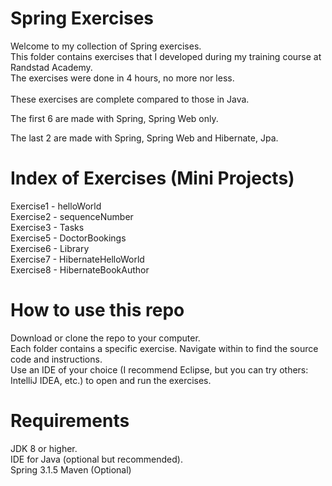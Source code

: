 # Spring Exercises
Welcome to my collection of Spring exercises. <br />
This folder contains exercises that I developed during my training course at Randstad Academy.<br />
The exercises were done in 4 hours, no more nor less.<br />
<br />
These exercises are complete compared to those in Java.

The first 6 are made with Spring, Spring Web only.

The last 2 are made with Spring, Spring Web and Hibernate, Jpa.

# Index of Exercises (Mini Projects)
Exercise1 - helloWorld<br />
Exercise2 - sequenceNumber<br />
Exercise3 - Tasks<br />
Exercise5 - DoctorBookings<br />
Exercise6 - Library<br />
Exercise7 - HibernateHelloWorld<br />
Exercise8 - HibernateBookAuthor<br />

# How to use this repo
Download or clone the repo to your computer.<br />
Each folder contains a specific exercise. Navigate within to find the source code and instructions.<br />
Use an IDE of your choice (I recommend Eclipse, but you can try others: IntelliJ IDEA, etc.) to open and run the exercises.

# Requirements
JDK 8 or higher.<br />
IDE for Java (optional but recommended).<br />
Spring 3.1.5
Maven (Optional)
